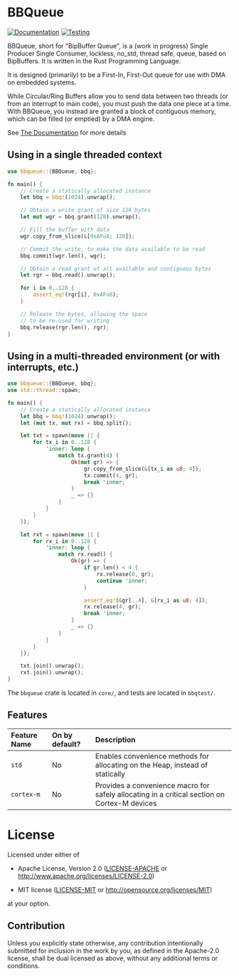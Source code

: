 # BBQueue

[![Documentation](https://docs.rs/bbqueue/badge.svg)](https://docs.rs/bbqueue)
[![Testing](https://travis-ci.org/jamesmunns/bbqueue.svg?branch=master)](https://travis-ci.org/jamesmunns/bbqueue)

BBQueue, short for "BipBuffer Queue", is a (work in progress) Single Producer Single Consumer, lockless, no_std, thread safe, queue, based on BipBuffers. It is written in the Rust Programming Language.

It is designed (primarily) to be a First-In, First-Out queue for use with DMA on embedded systems.

While Circular/Ring Buffers allow you to send data between two threads (or from an interrupt to main code), you must push the data one piece at a time. With BBQueue, you instead are granted a block of contiguous memory, which can be filled (or emptied) by a DMA engine.

See [The Documentation](https://docs.rs/bbqueue) for more details

## Using in a single threaded context

```rust
use bbqueue::{BBQueue, bbq};

fn main() {
    // Create a statically allocated instance
    let bbq = bbq!(1024).unwrap();

    // Obtain a write grant of size 128 bytes
    let mut wgr = bbq.grant(128).unwrap();

    // Fill the buffer with data
    wgr.copy_from_slice(&[0xAFu8; 128]);

    // Commit the write, to make the data available to be read
    bbq.commit(wgr.len(), wgr);

    // Obtain a read grant of all available and contiguous bytes
    let rgr = bbq.read().unwrap();

    for i in 0..128 {
        assert_eq!(rgr[i], 0xAFu8);
    }

    // Release the bytes, allowing the space
    // to be re-used for writing
    bbq.release(rgr.len(), rgr);
}
```

## Using in a multi-threaded environment (or with interrupts, etc.)

```rust
use bbqueue::{BBQueue, bbq};
use std::thread::spawn;

fn main() {
    // Create a statically allocated instance
    let bbq = bbq!(1024).unwrap();
    let (mut tx, mut rx) = bbq.split();

    let txt = spawn(move || {
        for tx_i in 0..128 {
            'inner: loop {
                match tx.grant(4) {
                    Ok(mut gr) => {
                        gr.copy_from_slice(&[tx_i as u8; 4]);
                        tx.commit(4, gr);
                        break 'inner;
                    }
                    _ => {}
                }
            }
        }
    });

    let rxt = spawn(move || {
        for rx_i in 0..128 {
            'inner: loop {
                match rx.read() {
                    Ok(gr) => {
                        if gr.len() < 4 {
                            rx.release(0, gr);
                            continue 'inner;
                        }

                        assert_eq!(&gr[..4], &[rx_i as u8; 4]);
                        rx.release(4, gr);
                        break 'inner;
                    }
                    _ => {}
                }
            }
        }
    });

    txt.join().unwrap();
    rxt.join().unwrap();
}
```

The `bbqueue` crate is located in `core/`, and tests are located in `bbqtest/`.

## Features

| Feature Name | On by default? | Description |
| :--- | :--- | :--- |
| `std` | No | Enables convenience methods for allocating on the Heap, instead of statically |
| `cortex-m` | No | Provides a convenience macro for safely allocating in a critical section on Cortex-M devices |

# License

Licensed under either of

- Apache License, Version 2.0 ([LICENSE-APACHE](LICENSE-APACHE) or
  http://www.apache.org/licenses/LICENSE-2.0)

- MIT license ([LICENSE-MIT](LICENSE-MIT) or http://opensource.org/licenses/MIT)

at your option.

## Contribution

Unless you explicitly state otherwise, any contribution intentionally submitted
for inclusion in the work by you, as defined in the Apache-2.0 license, shall be
dual licensed as above, without any additional terms or conditions.
